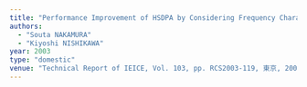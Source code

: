```yaml
---
title: "Performance Improvement of HSDPA by Considering Frequency Characteristics of Spreading Codes"
authors:
  - "Souta NAKAMURA"
  - "Kiyoshi NISHIKAWA"
year: 2003
type: "domestic"
venue: "Technical Report of IEICE, Vol. 103, pp. RCS2003-119, 東京, 2003-08-22."
---
```

